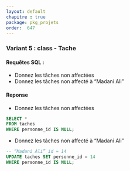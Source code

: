 ```yaml
---
layout: default
chapitre : true
package: pkg_projets
order:  647
---
```


### Variant 5 : class - Tache

#### Requêtes SQL :

- Donnez les tâches non affectées
- Donnez les tâches non affecté à “Madani Ali”



#### Reponse

- Donnez les tâches non affectées

```sql
SELECT *
FROM taches
WHERE personne_id IS NULL;
```



- Donnez les tâches non affecté à “Madani Ali”


```sql
-- “Madani Ali” id = 14
UPDATE taches SET personne_id = 14 
WHERE personne_id IS NULL;
```
